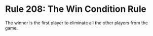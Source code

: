 # Rule 208: The Win Condition Rule

The winner is the first player to eliminate all the other players from the game.
